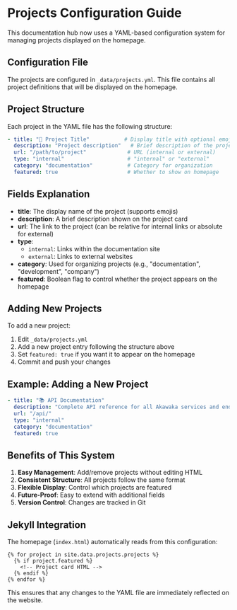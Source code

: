 # Projects Configuration Guide

This documentation hub now uses a YAML-based configuration system for managing projects displayed on the homepage.

## Configuration File

The projects are configured in `_data/projects.yml`. This file contains all project definitions that will be displayed on the homepage.

## Project Structure

Each project in the YAML file has the following structure:

```yaml
- title: "🔧 Project Title"           # Display title with optional emoji
  description: "Project description"   # Brief description of the project
  url: "/path/to/project"             # URL (internal or external)
  type: "internal"                    # "internal" or "external"
  category: "documentation"           # Category for organization
  featured: true                      # Whether to show on homepage
```

## Fields Explanation

- **title**: The display name of the project (supports emojis)
- **description**: A brief description shown on the project card
- **url**: The link to the project (can be relative for internal links or absolute for external)
- **type**: 
  - `internal`: Links within the documentation site
  - `external`: Links to external websites
- **category**: Used for organizing projects (e.g., "documentation", "development", "company")
- **featured**: Boolean flag to control whether the project appears on the homepage

## Adding New Projects

To add a new project:

1. Edit `_data/projects.yml`
2. Add a new project entry following the structure above
3. Set `featured: true` if you want it to appear on the homepage
4. Commit and push your changes

## Example: Adding a New Project

```yaml
- title: "📚 API Documentation"
  description: "Complete API reference for all Akawaka services and endpoints."
  url: "/api/"
  type: "internal"
  category: "documentation"
  featured: true
```

## Benefits of This System

1. **Easy Management**: Add/remove projects without editing HTML
2. **Consistent Structure**: All projects follow the same format
3. **Flexible Display**: Control which projects are featured
4. **Future-Proof**: Easy to extend with additional fields
5. **Version Control**: Changes are tracked in Git

## Jekyll Integration

The homepage (`index.html`) automatically reads from this configuration:

```liquid
{% for project in site.data.projects.projects %}
  {% if project.featured %}
    <!-- Project card HTML -->
  {% endif %}
{% endfor %}
```

This ensures that any changes to the YAML file are immediately reflected on the website.